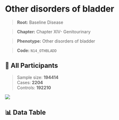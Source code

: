 # Other disorders of  bladder

> **Root:** Baseline Disease  

> **Chapter:** Chapter XIV- Genitourinary  

> **Phenotype:** Other disorders of  bladder  

> **Code:** `N14_OTHBLADD`

## 🧪 All Participants  
> Sample size: **194414**  
> Cases: **2204**  
> Controls: **192210**
<img src="/Sensitive/Figures/ALL/Baseline/N14_OTHBLADD.png"/>

## 📊 Data Table
<CsvTableMRF src="/Sensitive/Data/ALL/Baseline/LG_N14_OTHBLADD.csv"/>


